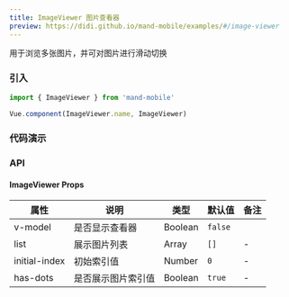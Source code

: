 ```yaml
---
title: ImageViewer 图片查看器
preview: https://didi.github.io/mand-mobile/examples/#/image-viewer
---
```


用于浏览多张图片，并可对图片进行滑动切换

### 引入

```javascript
import { ImageViewer } from 'mand-mobile'

Vue.component(ImageViewer.name, ImageViewer)
```


### 代码演示
<!-- DEMO -->

### API

#### ImageViewer Props
|属性 | 说明 | 类型 | 默认值 | 备注|
|----|-----|------|------|------|
| v-model | 是否显示查看器 | Boolean | `false` |
| list |展示图片列表 | Array<String> | `[]` | -|
| initial-index | 初始索引值 | Number | `0` | - |
| has-dots | 是否展示图片索引值 | Boolean | `true` | - |

